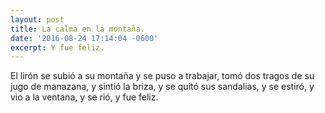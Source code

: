 ```yaml
---
layout: post
title: La calma en la montaña.
date: '2016-08-24 17:14:04 -0600'
excerpt: Y fue feliz.
---
```


El lirón se subió a su montaña y se puso a trabajar, tomó dos tragos de su jugo de manazana, y sintió la briza, y se quitó sus sandalias, y se estiró, y vio a la ventana, y se rió, y fue feliz.
